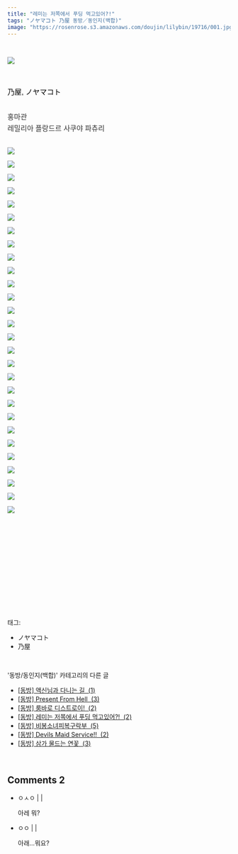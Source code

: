 ```yaml
---
title: "레미는 저쪽에서 푸딩 먹고있어?!"
tags: "ノヤマコト 乃屋 동방／동인지(백합)"
image: "https://rosenrose.s3.amazonaws.com/doujin/lilybin/19716/001.jpg"
---
```

<div class="article">
<div class="area_view">
<div style="text-align: left;"><br/><p style="text-align: left;"><span class="imageblock" style="display: inline-block; width: 100%; height: auto; max-width: 100%;"><img src="{{ site.imgserver1 }}/lilybin/19716/001.jpg"/></span></p><p style="text-align: left;"><br/></p><p style='margin: 20px 0px 30px; line-height: 1.6; color: rgb(51, 51, 51); font-family: AppleSDGothicNeo-Regular, "Malgun Gothic", "맑은 고딕", dotum, 돋움, sans-serif; font-size: 16px;'><span data-mce-style="color: #000000;" style="color: rgb(0, 0, 0);">乃屋, ノヤマコト</span></p><p style='margin: 1px auto 30px; line-height: 1.6; color: rgb(51, 51, 51); font-family: AppleSDGothicNeo-Regular, "Malgun Gothic", "맑은 고딕", dotum, 돋움, sans-serif; font-size: 16px;'>홍마관<br/>레밀리아 플랑드르 사쿠야 파츄리 </p>
<div style="color: rgb(0, 0, 0);"><p><span class="imageblock" style="display: inline-block; width: 100%; height: auto; max-width: 100%;"><img src="{{ site.imgserver1 }}/lilybin/19716/002.jpg"/></span></p><p><span class="imageblock" style="display: inline-block; width: 100%; height: auto; max-width: 100%;"><img src="{{ site.imgserver1 }}/lilybin/19716/003.jpg"/></span></p><p><span class="imageblock" style="display: inline-block; width: 100%; height: auto; max-width: 100%;"><img src="{{ site.imgserver1 }}/lilybin/19716/004.jpg"/></span></p><p><span class="imageblock" style="display: inline-block; width: 100%; height: auto; max-width: 100%;"><img src="{{ site.imgserver1 }}/lilybin/19716/005.jpg"/></span></p><p><span class="imageblock" style="display: inline-block; width: 100%; height: auto; max-width: 100%;"><img src="{{ site.imgserver1 }}/lilybin/19716/006.jpg"/></span></p><p><span class="imageblock" style="display: inline-block; width: 100%; height: auto; max-width: 100%;"><img src="{{ site.imgserver1 }}/lilybin/19716/007.jpg"/></span></p><p><span class="imageblock" style="display: inline-block; width: 100%; height: auto; max-width: 100%;"><img src="{{ site.imgserver1 }}/lilybin/19716/008.jpg"/></span></p><p><span class="imageblock" style="display: inline-block; width: 100%; height: auto; max-width: 100%;"><img src="{{ site.imgserver1 }}/lilybin/19716/009.jpg"/></span></p><p><span class="imageblock" style="display: inline-block; width: 100%; height: auto; max-width: 100%;"><img src="{{ site.imgserver1 }}/lilybin/19716/010.jpg"/></span></p><p><span class="imageblock" style="display: inline-block; width: 100%; height: auto; max-width: 100%;"><img src="{{ site.imgserver1 }}/lilybin/19716/011.jpg"/></span></p><p><span class="imageblock" style="display: inline-block; width: 100%; height: auto; max-width: 100%;"><img src="{{ site.imgserver1 }}/lilybin/19716/012.jpg"/></span></p><p><span class="imageblock" style="display: inline-block; width: 100%; height: auto; max-width: 100%;"><img src="{{ site.imgserver1 }}/lilybin/19716/013.jpg"/></span></p><p><span class="imageblock" style="display: inline-block; width: 100%; height: auto; max-width: 100%;"><img src="{{ site.imgserver1 }}/lilybin/19716/014.jpg"/></span></p><p><span class="imageblock" style="display: inline-block; width: 100%; height: auto; max-width: 100%;"><img src="{{ site.imgserver1 }}/lilybin/19716/015.jpg"/></span></p><p><span class="imageblock" style="display: inline-block; width: 100%; height: auto; max-width: 100%;"><img src="{{ site.imgserver1 }}/lilybin/19716/016.jpg"/></span></p><p><span class="imageblock" style="display: inline-block; width: 100%; height: auto; max-width: 100%;"><img src="{{ site.imgserver1 }}/lilybin/19716/017.jpg"/></span></p><p><span class="imageblock" style="display: inline-block; width: 100%; height: auto; max-width: 100%;"><img src="{{ site.imgserver1 }}/lilybin/19716/018.jpg"/></span></p><p><span class="imageblock" style="display: inline-block; width: 100%; height: auto; max-width: 100%;"><img src="{{ site.imgserver1 }}/lilybin/19716/019.jpg"/></span></p><p><span class="imageblock" style="display: inline-block; width: 100%; height: auto; max-width: 100%;"><img src="{{ site.imgserver1 }}/lilybin/19716/020.jpg"/></span></p><p><span class="imageblock" style="display: inline-block; width: 100%; height: auto; max-width: 100%;"><img src="{{ site.imgserver1 }}/lilybin/19716/021.jpg"/></span></p><p><span class="imageblock" style="display: inline-block; width: 100%; height: auto; max-width: 100%;"><img src="{{ site.imgserver1 }}/lilybin/19716/022.jpg"/></span></p><p><span class="imageblock" style="display: inline-block; width: 100%; height: auto; max-width: 100%;"><img src="{{ site.imgserver1 }}/lilybin/19716/023.jpg"/></span></p><p><span class="imageblock" style="display: inline-block; width: 100%; height: auto; max-width: 100%;"><img src="{{ site.imgserver1 }}/lilybin/19716/024.jpg"/></span></p><p><span class="imageblock" style="display: inline-block; width: 100%; height: auto; max-width: 100%;"><img src="{{ site.imgserver1 }}/lilybin/19716/025.jpg"/></span></p><p><span class="imageblock" style="display: inline-block; width: 100%; height: auto; max-width: 100%;"><img src="{{ site.imgserver1 }}/lilybin/19716/026.jpg"/></span></p><p><span class="imageblock" style="display: inline-block; width: 100%; height: auto; max-width: 100%;"><img src="{{ site.imgserver1 }}/lilybin/19716/027.jpg"/></span></p><p><span class="imageblock" style="display: inline-block; width: 100%; height: auto; max-width: 100%;"><img src="{{ site.imgserver1 }}/lilybin/19716/028.jpg"/></span></p><p><span class="imageblock" style="display: inline-block; width: 100%; height: auto; max-width: 100%;"><img src="{{ site.imgserver1 }}/lilybin/19716/029.jpg"/></span></p><div><br/></div></div><p style='margin: 1px auto 30px; line-height: 1.6; color: rgb(51, 51, 51); font-family: AppleSDGothicNeo-Regular, "Malgun Gothic", "맑은 고딕", dotum, 돋움, sans-serif; font-size: 16px;'><br/></p><p style='margin: 1px auto 30px; line-height: 1.6; color: rgb(51, 51, 51); font-family: AppleSDGothicNeo-Regular, "Malgun Gothic", "맑은 고딕", dotum, 돋움, sans-serif; font-size: 16px;'><br/></p><p style="text-align: left;"><br/></p></div><p><br/></p>
</div></div><br/>
<div class="tagTrail">
<p>태그: </p>
<ul>
<li>ノヤマコト</li>
<li>乃屋</li>
</ul>
</div><br/>
<div class="another">
<p>'동방/동인지(백합)' 카테고리의 다른 글</p>
<ul>
<li><a href="/lilybin_19701">
[동방] 액신님과 다니는 길  (1)
</a></li>
<li><a href="/lilybin_19715">
[동방] Present From Hell  (3)
</a></li>
<li><a href="/lilybin_19717">
[동방] 룸바로 디스트로이!  (2)
</a></li>
<li><a href="/lilybin_19716">
[동방] 레미는 저쪽에서 푸딩 먹고있어?!  (2)
</a></li>
<li><a href="/lilybin_19644">
[동방] 비봉소녀피복구락부  (5)
</a></li>
<li><a href="/lilybin_19666">
[동방] Devils Maid Service!!  (2)
</a></li>
<li><a href="/lilybin_19570">
[동방] 삼가 물드는 연꽃  (3)
</a></li>
</ul>
</div><br/>
<div class="comment">
<h2 class="bold">Comments <span id="commentCount19716">2</span></h2>
<div style="clear:both;">
<div id="entry19716Comment" style="display:block">
<ul class="list_reply media-list">
<li class="rp_general media" id="comment15049597">
<div class="post-comment">
<div class="media-body">
<span>
<i class="fa fa-user"></i>ㅇㅅㅇ |
                                |
                               
</span>
<p>아레 뭐?</p>
<ul class="nav navbar-nav post-nav">
</ul>
</div>
</div>
</li>
<li class="rp_general media" id="comment15049870">
<div class="post-comment">
<div class="media-body">
<span>
<i class="fa fa-user"></i>ㅇㅇ |
                                |
                               
</span>
<p>아래...뭐요?</p>
<ul class="nav navbar-nav post-nav">
</ul>
</div>
</div>
</li>
</ul>
</div><script type="text/javascript">loadedComments[19716]=true;findFragmentAndHighlight(19716)</script>
</div>
</div><br/>

<br/>
<p id="refer"></p>
<br/>
